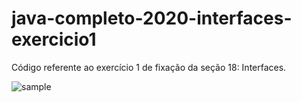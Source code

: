 # java-completo-2020-interfaces-exercicio1

Código referente ao exercício 1 de fixação da seção 18: Interfaces.

<image src="https://raw.githubusercontent.com/BruE0/java-completo-2020/master/javaCompleto2020InheritanceInterfacesExercicio1/sample.png" alt="sample">
